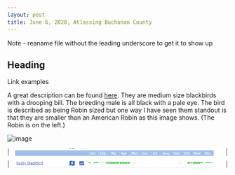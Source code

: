 ```yaml
---
layout: post
title: June 6, 2020, Atlassing Buchanan County
---
```


Note - reaname file without the leading underscore to get it to show up

## Heading


Link examples


A great description can be found [here](https://www.allaboutbirds.org/guide/Rusty_Blackbird/id). They are medium size blackbirds with a drooping bill. The breeding male is all black with a pale eye. The bird is described as being Robin sized but one way I have seen them standout is that they are smaller than an American Robin as this image shows. (The Robin is on the left.)



![image](https://static.inaturalist.org/photos/64201975/medium.jpeg?1584865851)

![image](../images/RustyPhenologyAlbemarle.png)
